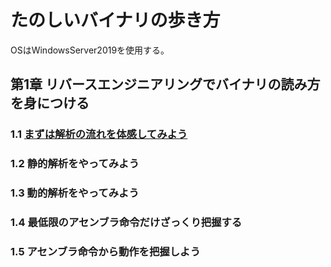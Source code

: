 # たのしいバイナリの歩き方
OSはWindowsServer2019を使用する。
## 第1章 リバースエンジニアリングでバイナリの読み方を身につける
### 1.1 [まずは解析の流れを体感してみよう](https://github.com/thetaru/memorandum/tree/master/Summary/EnjoyBinary/1-1)
### 1.2 静的解析をやってみよう
### 1.3 動的解析をやってみよう
### 1.4 最低限のアセンブラ命令だけざっくり把握する
### 1.5 アセンブラ命令から動作を把握しよう
